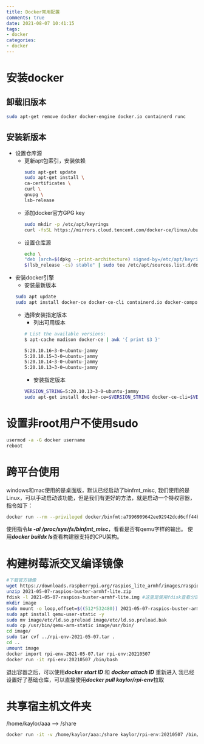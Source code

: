 ```yaml
---
title: Docker常用配置
comments: true
date: 2021-08-07 10:41:15
tags:
- docker
categories:
- docker
---
```


# 安装docker

## 卸载旧版本

```bash
sudo apt-get remove docker docker-engine docker.io containerd runc
```

## 安装新版本

- 设置仓库源
  - 更新apt包索引，安装依赖
    ```bash
    sudo apt-get update
    sudo apt-get install \
    ca-certificates \
    curl \
    gnupg \
    lsb-release
    ```
  - 添加docker官方GPG key
    ```bash
    sudo mkdir -p /etc/apt/keyrings
    curl -fsSL https://mirrors.cloud.tencent.com/docker-ce/linux/ubuntu/gpg | sudo gpg --dearmor -o /etc/apt/keyrings/docker.gpg
    ```
  - 设置仓库源
    ```bash
    echo \
    "deb [arch=$(dpkg --print-architecture) signed-by=/etc/apt/keyrings/docker.gpg] https://mirrors.cloud.tencent.com/docker-ce/linux/ubuntu \
    $(lsb_release -cs) stable" | sudo tee /etc/apt/sources.list.d/docker.list > /dev/null
    ```
- 安装docker引擎
    - 安装最新版本
    ```bash
    sudo apt update
    sudo apt install docker-ce docker-ce-cli containerd.io docker-compose-plugin
    ```
    - 选择安装指定版本
        - 列出可用版本
        ```bash
        # List the available versions:
        $ apt-cache madison docker-ce | awk '{ print $3 }'

        5:20.10.16~3-0~ubuntu-jammy
        5:20.10.15~3-0~ubuntu-jammy
        5:20.10.14~3-0~ubuntu-jammy
        5:20.10.13~3-0~ubuntu-jammy
        ``` 
        - 安装指定版本
        ```bash
        VERSION_STRING=5:20.10.13~3-0~ubuntu-jammy
        sudo apt-get install docker-ce=$VERSION_STRING docker-ce-cli=$VERSION_STRING containerd.io docker-compose-plugin
        ``` 

# 设置非root用户不使用sudo
```bash
usermod -a -G docker username
reboot
```
# 跨平台使用
windows和mac使用的是桌面版，默认已经启动了binfmt_misc, 我们使用的是Linux，可以手动启动该功能，但是我们有更好的方法，就是启动一个特权容器，指令如下：
```bash
docker run --rm --privileged docker/binfmt:a7996909642ee92942dcd6cff44b9b95f08dad64
```
使用指令***ls -al /proc/sys/fs/binfmt_misc***，看看是否有qemu字样的输出。
使用***docker buildx ls***查看构建器支持的CPU架构。

# 构建树莓派交叉编译镜像
```bash
#下载官方镜像
wget https://downloads.raspberrypi.org/raspios_lite_armhf/images/raspios_lite_armhf-2021-05-28/2021-05-07-raspios-buster-armhf-lite.zip
unzip 2021-05-07-raspios-buster-armhf-lite.zip
fdisk -l 2021-05-07-raspios-buster-armhf-lite.img #这里是使用fdisk查看分区信息，mount指令需要使用
mkdir image
sudo mount -o loop,offset=$((512*532480)) 2021-05-07-raspios-buster-armhf-lite.img image/
sudo apt install qemu-user-static -y
sudo mv image/etc/ld.so.preload image/etc/ld.so.preload.bak
sudo cp /usr/bin/qemu-arm-static image/usr/bin/
cd image/
sudo tar cvf ../rpi-env-2021-05-07.tar .
cd ..
umount image
docker import rpi-env-2021-05-07.tar rpi-env:20210507
docker run -it rpi-env:20210507 /bin/bash
```
退出容器之后，可以使用***docker start ID*** 和 ***docker attach ID*** 重新进入
我已经设置好了基础仓库，可以直接使用***docker pull kaylor/rpi-env***拉取

# 共享宿主机文件夹

/home/kaylor/aaa --> /share
```bash
docker run -it -v /home/kaylor/aaa:/share kaylor/rpi-env:20210507 /bin/bash
```



